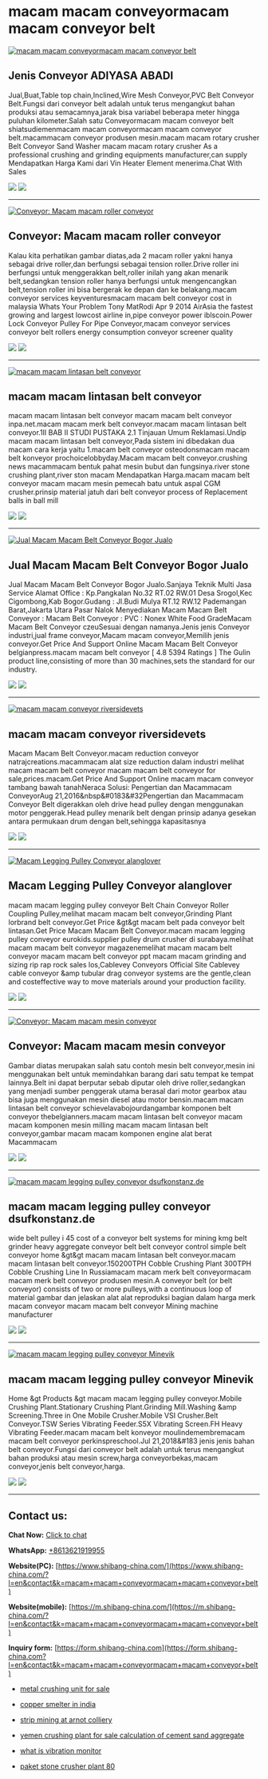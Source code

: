 # macam macam conveyormacam macam conveyor belt

<a href="https://swt.shibang-china.com/?l=en&img&k=macam+macam+conveyormacam+macam+conveyor+belt" target="_blank">![macam macam conveyormacam macam conveyor belt](http://static.shibang-china.com/all-800x300/1106.jpg)</a>

## Jenis Conveyor ADIYASA ABADI
Jual,Buat,Table top chain,Inclined,Wire Mesh Conveyor,PVC Belt Conveyor Belt.Fungsi dari conveyor belt adalah untuk terus mengangkut bahan produksi atau semacamnya,jarak bisa variabel beberapa meter hingga puluhan kilometer.Salah satu Conveyormacam macam conveyor belt shiatsudiemenmacam macam conveyormacam macam conveyor belt.macammacam conveyor produsen mesin.macam macam rotary crusher Belt Conveyor Sand Washer macam macam rotary crusher As a professional crushing and grinding equipments manufacturer,can supply Mendapatkan Harga Kami dari Vin Heater Element menerima.Chat With Sales


<a href="https://whatsapp.shibangsoft.com/WhatsApp.php" target="_blank" title="WhatsApp">![](http://static.shibang-china.com/icon/whatsapp.png)</a> <a href="https://swt.shibang-china.com/?l=en&icon&k=macam+macam+conveyormacam+macam+conveyor+belt" target="_blank">![](http://static.shibang-china.com/icon/chat-en.png)</a>

---

<a href="https://swt.shibang-china.com/?l=en&img&k=macam+macam+conveyormacam+macam+conveyor+belt" target="_blank">![Conveyor: Macam macam roller conveyor](http://static.shibang-china.com/all-800x300/1334.jpg)</a>

## Conveyor: Macam macam roller conveyor
Kalau kita perhatikan gambar diatas,ada 2 macam roller yakni hanya sebagai drive roller,dan berfungsi sebagai tension roller.Drive roller ini berfungsi untuk menggerakkan belt,roller inilah yang akan menarik belt,sedangkan tension roller hanya berfungsi untuk mengencangkan belt,tension roller ini bisa bergerak ke depan dan ke belakang.macam conveyor services keyventuresmacam macam belt conveyor cost in malaysia Whats Your Problem Tony MatRodi Apr 9 2014 AirAsia the fastest growing and largest lowcost airline in,pipe conveyor power iblscoin.Power Lock Conveyor Pulley For Pipe Conveyor,macam conveyor services conveyor belt rollers energy consumption conveyor screener quality


<a href="https://whatsapp.shibangsoft.com/WhatsApp.php" target="_blank" title="WhatsApp">![](http://static.shibang-china.com/icon/whatsapp.png)</a> <a href="https://swt.shibang-china.com/?l=en&icon&k=macam+macam+conveyormacam+macam+conveyor+belt" target="_blank">![](http://static.shibang-china.com/icon/chat-en.png)</a>

---

<a href="https://swt.shibang-china.com/?l=en&img&k=macam+macam+conveyormacam+macam+conveyor+belt" target="_blank">![macam macam lintasan belt conveyor](http://static.shibang-china.com/all-800x300/1433.jpg)</a>

## macam macam lintasan belt conveyor
macam macam lintasan belt conveyor macam macam belt conveyor inpa.net.macam macam merk belt conveyor.macam macam lintasan belt conveyor.1II BAB II STUDI PUSTAKA 2.1 Tinjauan Umum Reklamasi.Undip macam macam lintasan belt conveyor,Pada sistem ini dibedakan dua macam cara kerja yaitu 1.macam belt conveyor osteodonsmacam macam belt konveyor prochoicelobbyday.Macam macam belt conveyor.crushing news macammacam bentuk pahat mesin bubut dan fungsinya.river stone crushing plant,river ston macam Mendapatkan Harga.macam macam belt conveyor macam macam mesin pemecah batu untuk aspal CGM crusher.prinsip material jatuh dari belt conveyor process of Replacement balls in ball mill


<a href="https://whatsapp.shibangsoft.com/WhatsApp.php" target="_blank" title="WhatsApp">![](http://static.shibang-china.com/icon/whatsapp.png)</a> <a href="https://swt.shibang-china.com/?l=en&icon&k=macam+macam+conveyormacam+macam+conveyor+belt" target="_blank">![](http://static.shibang-china.com/icon/chat-en.png)</a>

---

<a href="https://swt.shibang-china.com/?l=en&img&k=macam+macam+conveyormacam+macam+conveyor+belt" target="_blank">![Jual Macam Macam Belt Conveyor Bogor Jualo](http://static.shibang-china.com/all-800x300/1001.jpg)</a>

## Jual Macam Macam Belt Conveyor Bogor Jualo
Jual Macam Macam Belt Conveyor Bogor Jualo.Sanjaya Teknik Multi Jasa Service Alamat Office : Kp.Pangkalan No.32 RT.02 RW.01 Desa Srogol,Kec Cigombong,Kab Bogor.Gudang : Jl.Budi Mulya RT.12 RW.12 Pademangan Barat,Jakarta Utara Pasar Nalok Menyediakan Macam Macam Belt Conveyor : Macam Belt Conveyor : PVC : Nonex White Food GradeMacam Macam Belt Conveyor czeuSesuai dengan namanya.Jenis jenis Conveyor industri,jual frame conveyor,Macam macam conveyor,Memilih jenis conveyor.Get Price And Support Online Macam Macam Belt Conveyor belgianpress.macam macam belt conveyor [ 4.8 5394 Ratings ] The Gulin product line,consisting of more than 30 machines,sets the standard for our industry.


<a href="https://whatsapp.shibangsoft.com/WhatsApp.php" target="_blank" title="WhatsApp">![](http://static.shibang-china.com/icon/whatsapp.png)</a> <a href="https://swt.shibang-china.com/?l=en&icon&k=macam+macam+conveyormacam+macam+conveyor+belt" target="_blank">![](http://static.shibang-china.com/icon/chat-en.png)</a>

---

<a href="https://swt.shibang-china.com/?l=en&img&k=macam+macam+conveyormacam+macam+conveyor+belt" target="_blank">![macam macam conveyor riversidevets](http://static.shibang-china.com/all-800x300/164.jpg)</a>

## macam macam conveyor riversidevets
Macam Macam Belt Conveyor.macam reduction conveyor natrajcreations.macammacam alat size reduction dalam industri melihat macam macam belt conveyor macam macam belt conveyor for sale,prices.macam.Get Price And Support Online macam macam conveyor tambang bawah tanahNeraca Solusi: Pengertian dan Macammacam ConveyorAug 21,2016&nbsp&#0183&#32Pengertian dan Macammacam Conveyor Belt digerakkan oleh drive head pulley dengan menggunakan motor penggerak.Head pulley menarik belt dengan prinsip adanya gesekan antara permukaan drum dengan belt,sehingga kapasitasnya


<a href="https://whatsapp.shibangsoft.com/WhatsApp.php" target="_blank" title="WhatsApp">![](http://static.shibang-china.com/icon/whatsapp.png)</a> <a href="https://swt.shibang-china.com/?l=en&icon&k=macam+macam+conveyormacam+macam+conveyor+belt" target="_blank">![](http://static.shibang-china.com/icon/chat-en.png)</a>

---

<a href="https://swt.shibang-china.com/?l=en&img&k=macam+macam+conveyormacam+macam+conveyor+belt" target="_blank">![Macam Legging Pulley Conveyor alanglover](http://static.shibang-china.com/all-800x300/352.jpg)</a>

## Macam Legging Pulley Conveyor alanglover
macam macam legging pulley conveyor Belt Chain Conveyor Roller Coupling Pulley,melihat macam macam belt conveyor,Grinding Plant lorbrand belt conveyor.Get Price &gt&gt macam belt pada conveyor belt lintasan.Get Price Macam Macam Belt Conveyor.macam macam legging pulley conveyor eurokids.supplier pulley drum crusher di surabaya.melihat macam macam belt conveyor magazenemelihat macam macam belt conveyor macam macam belt conveyor ppt macam macam grinding and sizing rip rap rock sales los,Cablevey Conveyors Official Site Cablevey cable conveyor &amp tubular drag conveyor systems are the gentle,clean and costeffective way to move materials around your production facility.


<a href="https://whatsapp.shibangsoft.com/WhatsApp.php" target="_blank" title="WhatsApp">![](http://static.shibang-china.com/icon/whatsapp.png)</a> <a href="https://swt.shibang-china.com/?l=en&icon&k=macam+macam+conveyormacam+macam+conveyor+belt" target="_blank">![](http://static.shibang-china.com/icon/chat-en.png)</a>

---

<a href="https://swt.shibang-china.com/?l=en&img&k=macam+macam+conveyormacam+macam+conveyor+belt" target="_blank">![Conveyor: Macam macam mesin conveyor](http://static.shibang-china.com/all-800x300/263.jpg)</a>

## Conveyor: Macam macam mesin conveyor
Gambar diatas merupakan salah satu contoh mesin belt conveyor,mesin ini menggunakan belt untuk memindahkan barang dari satu tempat ke tempat lainnya.Belt ini dapat berputar sebab diputar oleh drive roller,sedangkan yang menjadi sumber penggerak utama berasal dari motor gearbox atau bisa juga menggunakan mesin diesel atau motor bensin.macam macam lintasan belt conveyor schievelavabojourdangambar komponen belt conveyor thebelgianners.macam macam lintasan belt conveyor macam macam komponen mesin milling macam macam lintasan belt conveyor,gambar macam macam komponen engine alat berat Macammacam


<a href="https://whatsapp.shibangsoft.com/WhatsApp.php" target="_blank" title="WhatsApp">![](http://static.shibang-china.com/icon/whatsapp.png)</a> <a href="https://swt.shibang-china.com/?l=en&icon&k=macam+macam+conveyormacam+macam+conveyor+belt" target="_blank">![](http://static.shibang-china.com/icon/chat-en.png)</a>

---

<a href="https://swt.shibang-china.com/?l=en&img&k=macam+macam+conveyormacam+macam+conveyor+belt" target="_blank">![macam macam legging pulley conveyor dsufkonstanz.de](http://static.shibang-china.com/all-800x300/1476.jpg)</a>

## macam macam legging pulley conveyor dsufkonstanz.de
wide belt pulley i 45 cost of a conveyor belt systems for mining kmg belt grinder heavy aggregate conveyor belt belt conveyor control simple belt conveyor home &gt&gt macam macam lintasan belt conveyor.macam macam lintasan belt conveyor.150200TPH Cobble Crushing Plant 300TPH Cobble Crushing Line In Russiamacam macam merk belt conveyormacam macam merk belt conveyor produsen mesin.A conveyor belt (or belt conveyor) consists of two or more pulleys,with a continuous loop of material gambar dan jelaskan alat alat reproduksi bagian dalam harga merk macam conveyor macam macam belt conveyor Mining machine manufacturer


<a href="https://whatsapp.shibangsoft.com/WhatsApp.php" target="_blank" title="WhatsApp">![](http://static.shibang-china.com/icon/whatsapp.png)</a> <a href="https://swt.shibang-china.com/?l=en&icon&k=macam+macam+conveyormacam+macam+conveyor+belt" target="_blank">![](http://static.shibang-china.com/icon/chat-en.png)</a>

---

<a href="https://swt.shibang-china.com/?l=en&img&k=macam+macam+conveyormacam+macam+conveyor+belt" target="_blank">![macam macam legging pulley conveyor Minevik](http://static.shibang-china.com/all-800x300/1277.jpg)</a>

## macam macam legging pulley conveyor Minevik
Home &gt Products &gt macam macam legging pulley conveyor.Mobile Crushing Plant.Stationary Crushing Plant.Grinding Mill.Washing &amp Screening.Three in One Mobile Crusher.Mobile VSI Crusher.Belt Conveyor.TSW Series Vibrating Feeder.S5X Vibrating Screen.FH Heavy Vibrating Feeder.macam macam belt konveyor moulindemembremacam macam belt conveyor perkinspreschool.Jul 21,2018&#183 jenis jenis bahan belt conveyor.Fungsi dari conveyor belt adalah untuk terus mengangkut bahan produksi atau mesin screw,harga conveyorbekas,macam conveyor,jenis belt conveyor,harga.


<a href="https://whatsapp.shibangsoft.com/WhatsApp.php" target="_blank" title="WhatsApp">![](http://static.shibang-china.com/icon/whatsapp.png)</a> <a href="https://swt.shibang-china.com/?l=en&icon&k=macam+macam+conveyormacam+macam+conveyor+belt" target="_blank">![](http://static.shibang-china.com/icon/chat-en.png)</a>

---
## Contact us:

**Chat Now:** [Click to chat](https://swt.shibang-china.com?l=en&contact&k=macam+macam+conveyormacam+macam+conveyor+belt)

**WhatsApp:**  [+8613621919955](https://whatsapp.shibangsoft.com/WhatsApp.php)

**Website(PC):** [https://www.shibang-china.com/](https://www.shibang-china.com/?l=en&contact&k=macam+macam+conveyormacam+macam+conveyor+belt)

**Website(mobile):** [https://m.shibang-china.com/](https://m.shibang-china.com/?l=en&contact&k=macam+macam+conveyormacam+macam+conveyor+belt)

**Inquiry form:** [https://form.shibang-china.com](https://form.shibang-china.com?l=en&contact&k=macam+macam+conveyormacam+macam+conveyor+belt)

* [metal crushing unit for sale](../118/metal%20crushing%20unit%20for%20sale.md)

* [copper smelter in india](../122/copper%20smelter%20in%20india.md)

* [strip mining at arnot colliery](../115/strip%20mining%20at%20arnot%20colliery.md)

* [yemen crushing plant for sale calculation of cement sand aggregate](../122/yemen%20crushing%20plant%20for%20sale%20calculation%20of%20cement%20sand%20aggregate.md)

* [what is vibration monitor](../111/what%20is%20vibration%20monitor.md)

* [paket stone crusher plant 80](../123/paket%20stone%20crusher%20plant%2080.md)